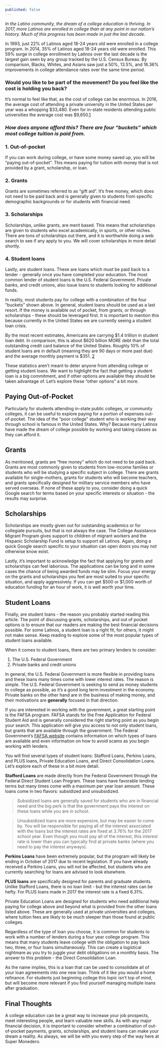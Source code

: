 ```yaml
---
published: false
---
```

_In the Latino community, the dream of a college education is thriving. In 2017, more Latinos are enrolled in college than at any point in our nation’s history. Much of this progress has been made in just the last decade._
 
In 1993, just 22% of Latinos aged 18-24 years old were enrolled in a college program. In 2014, 35% of Latinos aged 18-24 years old were enrolled. This 59% surge in college enrollment by Latinos over the last decade is the largest gain seen by any group tracked by the U.S. Census Bureau. By comparison, Blacks, Whites, and Asians saw just a 50%, 13.5%, and 16.36% improvements in college attendance rates over the same time period.
 
### Would you like to be part of the movement? Do you feel like the cost is holding you back?
 
It’s normal to feel like that, as the cost of college can be enormous. In 2016, the average cost of attending a private university in the United States per year was a whopping $33,480. Even for in-state residents attending public universities the average cost was $9,650.[1]
 
### _How does anyone afford this? There are four “buckets” which most college tuition is paid from._
 
### 1. Out-of-pocket
If you can work during college, or have some money saved up, you will be “paying out-of-pocket”. This means paying for tuition with money that is not provided by a grant, scholarship, or loan.

### 2. Grants
Grants are sometimes referred to as “gift aid”. It’s free money, which does not need to be paid back and is generally given to students from specific demographic backgrounds or for students with financial need.

### 3. Scholarships
Scholarships, unlike grants, are merit based. This means that scholarships are given to students who excel academically, in sports, or other niches. There are tons of scholarships out there, and it is worthwhile doing a web search to see if any apply to you. We will cover scholarships in more detail shortly. 

### 4. Student loans
Lastly, are student loans. These are loans which must be paid back to a lender - generally once you have completed your education. The most common lender of student loans is the U.S. Federal Government. Private banks, and credit unions, also issue loans to students looking for additional funds.
 
In reality, most students pay for college with a combination of the four “buckets” shown above. In general, student loans should be used as a last resort. If the money is available out of pocket, from grants, or through scholarships - these should be leveraged first. It is important to mention this because currently in the United States we are currently seeing a student loan crisis. 
 
By the most recent estimates, Americans are carrying $1.4 trillion in student loan debt. In comparison, this is about $620 billion MORE debt than the total outstanding credit card balance of the United States. Roughly 10% of student loans are in default (meaning they are 90 days or more past due) and the average monthly payment is $351. [2]
 
These statistics aren’t meant to deter anyone from attending college or getting student loans. We want to highlight the fact that getting a student loan is a big commitment, and if other options are available they should be taken advantage of. Let’s explore these “other options” a bit more.
 
## Paying Out-of-Pocket
Particularly for students attending in-state public colleges, or community colleges, it can be useful to explore paying for a portion of expenses out-of-pocket. The idea of the “poor college” student who is working their way through school is famous in the United States. Why? Because many Latinos have made the dream of college possible by working and taking classes as they can afford it.
 
## Grants
As mentioned, grants are “free money” which do not need to be paid back. Grants are most commonly given to students from low-income families or students who will be studying a specific subject in college. There are grants available for single-mothers, grants for students who will become teachers, and grants specifically designed for military service members who have served overseas. If none of these apply to you, consider doing a quick Google search for terms based on your specific interests or situation - the results may surprise.
 
## Scholarships
Scholarships are mostly given out for outstanding academics or for collegiate pursuits, but that is not always the case. The College Assistance Migrant Program gives support to children of migrant workers and the Hispanic Scholarship Fund is setup to support all Latinos. Again, doing a quick Google search specific to your situation can open doors you may not otherwise know exist.
 
Lastly, it’s important to acknowledge the fact that applying for grants and scholarships can feel laborious. The applications can be long and in some cases the chance of being awarded funds may be slim. Focus your energy on the grants and scholarships you feel are most suited to your specific situation, and apply aggressively. If you can get $500 or $1,000 worth of education funding for an hour of work, it is well worth your time.
  
## Student Loans
Finally, are student loans - the reason you probably started reading this article. The point of discussing grants, scholarships, and out of pocket options is to ensure that our readers are making the best financial decisions possible. For some Latinos, a student loan is a right fit, for others, it might not make sense. Keep reading to explore some of the most popular types of student loans available.
 
When it comes to student loans, there are two primary lenders to consider:
 
1. The U.S. Federal Government
2. Private banks and credit unions
 
In general, the U.S. Federal Government is more flexible in providing loans and these loans many times come with lower interest rates. The reason is simple. The U.S. Federal Government is seeking to send as money students to college as possible, as it’s a good long term investment in the economy. Private banks on the other hand are in the business of making money, and their motivations are **generally** focused in that direction.
 
If you are interested in working with the government, a great starting point is the FAFSA program. FAFSA stands for the Free Application for Federal Student Aid and is generally considered the right starting point as you begin your search. This application will give you access to not only student loans, but grants that are available through the government. The Federal Government’s [FAFSA website](https://fafsa.ed.gov/) contains information on which types of loans are available and even information on how to avoid scams as you begin working with lenders.
 
You will find several types of student loans: Stafford Loans, Perkins Loans, and PLUS loans, Private Education Loans, and Direct Consolidation Loans. Let’s explore each of these in a bit more detail.
 
**Stafford Loans** are made directly from the Federal Government through the Federal Direct Student Loan Program. These loans have favorable lending terms but many times come with a maximum per year loan amount. These loans come in two flavors: subsidized and unsubsidized.
 
> Subsidized loans are generally saved for students who are in financial need and the big perk is that the government pays the interest on these loans while you are in school.
 
> Unsubsidized loans are more expensive, but may be easier to come by. You will be responsible for paying all of the interest associated with the loans but the interest rates are fixed at 3.76% for the 2017 school year. Even though you must pay all of the interest, this interest rate is lower than you can typically find at private banks (where you need to pay the interest anyways).
 
 
**Perkins Loans** have been extremely popular, but the program will likely be ending in October of 2017 due to recent legislation. If you have already received a Perkins Loans, you will not be affected, but students who are currently searching for loans are advised to look elsewhere.
 
**PLUS loans** are specifically designed for parents and graduate students. Unlike Stafford Loans, there is no loan limit - but the interest rates can be hefty. For PLUS loans made in 2017 the interest rate is a fixed 6.31%.
 
Private Education Loans are designed for students who need additional help paying for college above and beyond what is provided from the other loans listed above. These are generally used at private universities and colleges, where tuition fees are likely to be much steeper than those found at public colleges.
 
Regardless of the type of loan you choose, it is common for students to work with a number of lenders during a four year college program. This means that many students leave college with the obligation to pay back two, three, or four loans simultaneously. This can create a logistical nightmare as you try to juggle your debt obligations on a monthly basis. The answer to this problem - the Direct Consolidation Loan.
 
As the name implies, this is a loan that can be used to consolidate all of your loan agreements into one new loan. Think of it like you would a home refinance. For students just beginning college this topic isn’t top of mind, but will become more relevant if you find yourself managing multiple loans after graduation.
 
## Final Thoughts

A college education can be a great way to increase your job prospects, meet interesting people, and learn valuable new skills. As with any major financial decision, it is important to consider whether a combination of out-of-pocket payments, grants, scholarships, and student loans can make your dream a reality. As always, we will be with you every step of the way here at Super Monedero.

[1]:http://www.collegedata.com/cs/content/content_payarticle_tmpl.jhtml?articleId=10064
[2]:https://studentloanhero.com/student-loan-debt-statistics/
